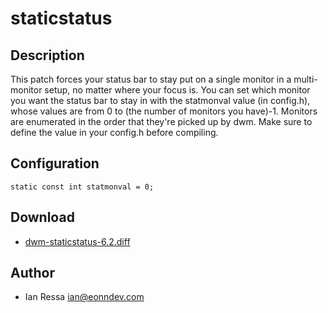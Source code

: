 staticstatus
============

Description
-----------
This patch forces your status bar to stay put on a single monitor in a multi-monitor setup, no matter where your focus is. You can set which monitor you want the status bar to stay in with the statmonval value (in config.h), whose values are from 0 to (the number of monitors you have)-1. Monitors are enumerated in the order that they're picked up by dwm. Make sure to define the value in your config.h before compiling.

Configuration
-------------

	static const int statmonval = 0;

Download
--------
* [dwm-staticstatus-6.2.diff](dwm-staticstatus-6.2.diff)

Author
------
* Ian Ressa <ian@eonndev.com>
